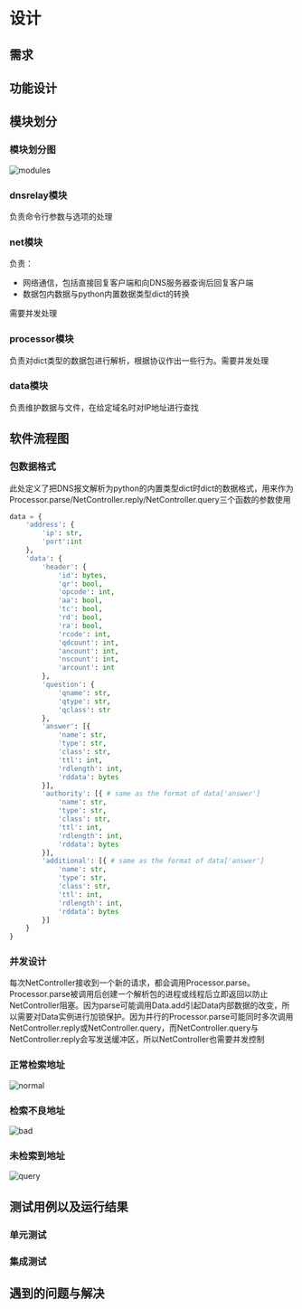 # 设计

## 需求

## 功能设计

## 模块划分

### 模块划分图

![modules](img/modules.png)

### dnsrelay模块

负责命令行参数与选项的处理

### net模块

负责：
- 网络通信，包括直接回复客户端和向DNS服务器查询后回复客户端
- 数据包内数据与python内置数据类型dict的转换

需要并发处理

### processor模块

负责对dict类型的数据包进行解析，根据协议作出一些行为。需要并发处理

### data模块

负责维护数据与文件，在给定域名时对IP地址进行查找

## 软件流程图

### 包数据格式

此处定义了把DNS报文解析为python的内置类型dict时dict的数据格式，用来作为Processor.parse/NetController.reply/NetController.query三个函数的参数使用

```python
data = {
	'address': {
		'ip': str,
		'port':int
	},
	'data': {
		'header': {
			'id': bytes,
			'qr': bool,
			'opcode': int,
			'aa': bool,
			'tc': bool,
			'rd': bool,
			'ra': bool,
			'rcode': int,
			'qdcount': int,
			'ancount': int,
			'nscount': int,
			'arcount': int
		},
		'question': {
			'qname': str,
			'qtype': str,
			'qclass': str
		},
		'answer': [{
			'name': str,
			'type': str,
			'class': str,
			'ttl': int,
			'rdlength': int,
			'rddata': bytes
		}],
		'authority': [{ # same as the format of data['answer']
			'name': str,
			'type': str,
			'class': str,
			'ttl': int,
			'rdlength': int,
			'rddata': bytes
		}],
		'additional': [{ # same as the format of data['answer']
			'name': str,
			'type': str,
			'class': str,
			'ttl': int,
			'rdlength': int,
			'rddata': bytes
		}]
	}
}
```

### 并发设计

每次NetController接收到一个新的请求，都会调用Processor.parse。Processor.parse被调用后创建一个解析包的进程或线程后立即返回以防止NetController阻塞。因为parse可能调用Data.add引起Data内部数据的改变，所以需要对Data实例进行加锁保护。因为并行的Processor.parse可能同时多次调用NetController.reply或NetController.query，而NetController.query与NetController.reply会写发送缓冲区，所以NetController也需要并发控制

### 正常检索地址

![normal](img/normal.png)

### 检索不良地址

![bad](img/bad.png)

### 未检索到地址

![query](img/query.png)

## 测试用例以及运行结果

### 单元测试

### 集成测试

## 遇到的问题与解决
